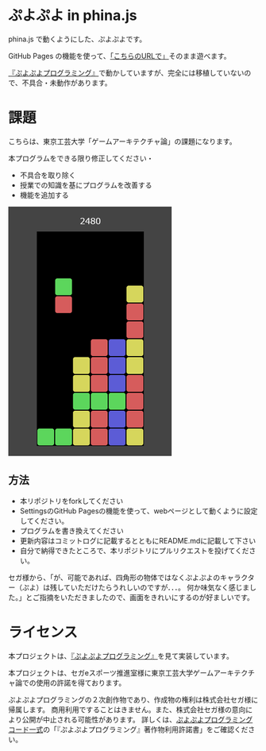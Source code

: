 # ぷよぷよ in phina.js
phina.js で動くようにした、ぷよぷよです。

GitHub Pages の機能を使って、[「こちらのURLで」](https://tpu-game.github.io/puyo_phina/)そのまま遊べます。

[『ぷよぷよプログラミング』](http://puyo.sega.jp/program_2020/)で動かしていますが、完全には移植していないので、不具合・未動作があります。

# 課題
こちらは、東京工芸大学「ゲームアーキテクチャ論」の課題になります。

本プログラムをできる限り修正してください・
- 不具合を取り除く
- 授業での知識を基にプログラムを改善する
- 機能を追加する

![プレイ画面](result.png)

## 方法
- 本リポジトリをforkしてください
- SettingsのGitHub Pagesの機能を使って、webページとして動くように設定してください。
- プログラムを書き換えてください
- 更新内容はコミットログに記載するとともにREADME.mdに記載して下さい
- 自分で納得できたところで、本リポジトリにプルリクエストを投げてください。

セガ様から、「が、可能であれば、四角形の物体ではなくぷよぷよのキャラクター（ぷよ）は残していただけたらうれしいのですが．．．。
何か味気なく感じました。」とご指摘をいただきましたので、画面をきれいにするのが好ましいです。

# ライセンス
本プロジェクトは、[『ぷよぷよプログラミング』](http://puyo.sega.jp/program_2020/)を見て実装しています。

本プロジェクトは、セガeスポーツ推進室様に東京工芸大学ゲームアーキテクチャ論での使用の許諾を得ております。

ぷよぷよプログラミングの２次創作物であり、作成物の権利は株式会社セガ様に帰属します。
商用利用ですることはきません。また、株式会社セガ様の意向により公開が中止される可能性があります。
詳しくは、[ぷよぷよプログラミングコード一式](http://puyo.sega.jp/program_2020/dl/puyo-programming-code.pdf)の「『ぷよぷよプログラミング』著作物利用許諾書」をご確認ください。

